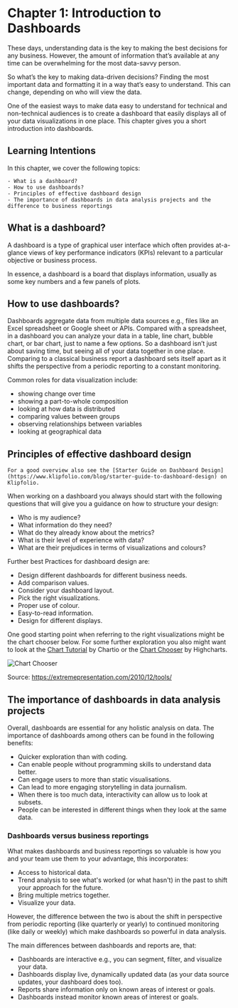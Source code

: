 # Chapter 1: Introduction to Dashboards

These days, understanding data is the key to making the best decisions for any business. However, the amount of information that’s available at any time can be overwhelming for the most data-savvy person.

So what’s the key to making data-driven decisions? Finding the most important data and formatting it in a way that’s easy to understand. This can change, depending on who will view the data.

One of the easiest ways to make data easy to understand for technical and non-technical audiences is to create a dashboard that easily displays all of your data visualizations in one place. This chapter gives you a short introduction into dashboards.

## Learning Intentions

In this chapter, we cover the following topics:

```{admonition} Learning Intentions
- What is a dashboard?
- How to use dashboards?
- Principles of effective dashboard design
- The importance of dashboards in data analysis projects and the difference to business reportings
```

## What is a dashboard?

A dashboard is a type of graphical user interface which often provides at-a-glance views of key performance indicators (KPIs) relevant to a particular objective or business process.

In essence, a dashboard is a board that displays information, usually as some key numbers and a few panels of plots.

## How to use dashboards?

Dashboards aggregate data from multiple data sources e.g., files like an Excel spreadsheet or Google sheet or APIs. Compared with a spreadsheet, in a dashboard you can analyze your data in a table, line chart, bubble chart, or bar chart, just to name a few options. So a dashboard isn’t just about saving time, but seeing all of your data together in one place. Comparing to a classical business report a dashboard sets itself apart as it shifts the perspective from a periodic reporting to a constant monitoring.

Common roles for data visualization include:

- showing change over time
- showing a part-to-whole composition
- looking at how data is distributed
- comparing values between groups
- observing relationships between variables
- looking at geographical data

## Principles of effective dashboard design


```{admonition} Further sources
For a good overview also see the [Starter Guide on Dashboard Design](https://www.klipfolio.com/blog/starter-guide-to-dashboard-design) on Klipfolio.
```

When working on a dashboard you always should start with the following questions that will give you a guidance on how to structure your design:

- Who is my audience?
- What information do they need?
- What do they already know about the metrics?
- What is their level of experience with data?
- What are their prejudices in terms of visualizations and colours?

Further best Practices for dashboard design are:

- Design different dashboards for different business needs.
- Add comparison values.
- Consider your dashboard layout.
- Pick the right visualizations.
- Proper use of colour.
- Easy-to-read information.
- Design for different displays.

One good starting point when referring to the right visualizations might be the chart chooser below. For some further exploration you also might want to look at the [Chart Tutorial](https://chartio.com/learn/charts/how-to-choose-data-visualization/) by Chartio or the [Chart Chooser](https://www.highcharts.com/chartchooser/) by Highcharts.

![Chart Chooser](./ch1_files/chart_chooser.jpg)

Source: https://extremepresentation.com/2010/12/tools/

## The importance of dashboards in data analysis projects

Overall, dashboards are essential for any holistic analysis on data. The importance of dashboards among others can be found in the following benefits:

- Quicker exploration than with coding.
- Can enable people without programming skills to understand data better.
- Can engage users to more than static visualisations.
- Can lead to more engaging storytelling in data journalism.
- When there is too much data, interactivity can allow us to look at subsets.
- People can be interested in different things when they look at the same data.

### Dashboards versus business reportings

What makes dashboards and business reportings so valuable is how you and your team use them to your advantage, this incorporates:

- Access to historical data.
- Trend analysis to see what's worked (or what hasn't) in the past to shift your approach for the future.
- Bring multiple metrics together.
- Visualize your data.

However, the difference between the two is about the shift in perspective from periodic reporting (like quarterly or yearly) to continued monitoring (like daily or weekly) which make dashboards so powerful in data analysis.

The main differences between dashboards and reports are, that:

- Dashboards are interactive e.g., you can segment, filter, and visualize your data.
- Dashboards display live, dynamically updated data (as your data source updates, your dashboard does too).
- Reports share information only on known areas of interest or goals.
- Dashboards instead monitor known areas of interest or goals.
